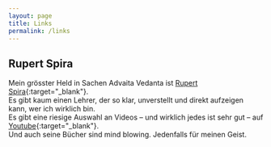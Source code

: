 ```yaml
---
layout: page
title: Links
permalink: /links
---
```


## Rupert Spira
Mein grösster Held in Sachen Advaita Vedanta ist [Rupert Spira](https://rupertspira.com){:target="_blank"}.  
Es gibt kaum einen Lehrer, der so klar, unverstellt und direkt aufzeigen kann, wer ich wirklich bin.  
Es gibt eine riesige Auswahl an Videos – und wirklich jedes ist sehr gut – auf [Youtube](https://www.youtube.com/@rupertspira){:target="_blank"}.  
Und auch seine Bücher sind mind blowing. Jedenfalls für meinen Geist.